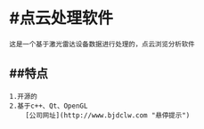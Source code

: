 #点云处理软件
=============
    这是一个基于激光雷达设备数据进行处理的，点云浏览分析软件

##特点
--------------------
    1.开源的
    2.基于c++、Qt、OpenGL
        [公司网址](http://www.bjdclw.com "悬停提示")

